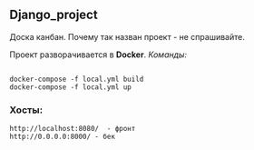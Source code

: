 ## Django_project

Доска канбан. Почему так назван проект - не спрашивайте. 

Проект разворачивается в __Docker__. *Команды:*

```bin/sh

docker-compose -f local.yml build
docker-compose -f local.yml up

```

### Хосты:

```
http://localhost:8080/  - фронт
http://0.0.0.0:8000/ - бек
```
